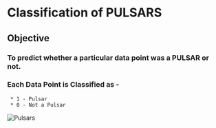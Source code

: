 # Classification of PULSARS
## Objective
###  To predict whether a particular data point was a **PULSAR** or not.
### Each Data Point is Classified as -
``` 
 * 1 - Pulsar
 * 0 - Not a Pulsar
```
 ![Pulsars](https://cdn.mos.cms.futurecdn.net/43AazVpb9XwmZbPkwkrBbL-970-80.jpg.webp)
 
 
